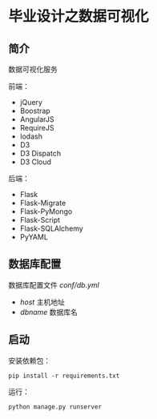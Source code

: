 # 毕业设计之数据可视化

## 简介

数据可视化服务

前端：

* jQuery
* Boostrap
* AngularJS
* RequireJS
* lodash
* D3
* D3 Dispatch
* D3 Cloud

后端：

* Flask
* Flask-Migrate
* Flask-PyMongo
* Flask-Script
* Flask-SQLAlchemy
* PyYAML

## 数据库配置

数据库配置文件 *conf/db.yml*

* *host* 主机地址
* *dbname* 数据库名

## 启动

安装依赖包：

    pip install -r requirements.txt

运行：

	python manage.py runserver

